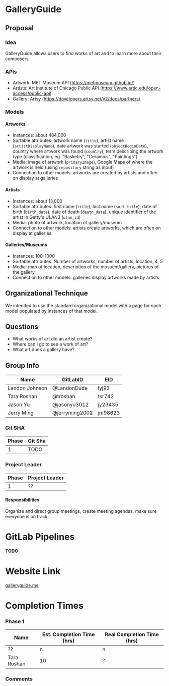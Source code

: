 # GalleryGuide

## Proposal

### Idea
GalleryGuide allows users to find works of art and to learn more about their composers.

### APIs
- Artwork: MET Museum API (https://metmuseum.github.io/)
- Artists: Art Institute of Chicago Public API (https://www.artic.edu/open-access/public-api)
- Gallery: Artsy (https://developers.artsy.net/v2/docs/partners)

### Models
#### Artworks
- Instances: about 484,000
- Sortable attributes: artwork name (`title`), artist name (`artistDisplayName`), date artwork was started (`objectBeginDate`), country where artwork was found (`country`), term describing the artwork type (classification, eg. "Basketry", "Ceramics", "Paintings")
- Media: image of artwork (`primaryImage`), Google Maps of where the artwork is held (using `repository` string as input)
- Connection to other models: artworks are created by artists and often on display at galleries

#### Artists
- Instances: about 13,000
- Sortable attributes: first name (`title`), last name (`sort_title`), date of birth (`birth_date`), date of death (`death_date`), unique identifier of the artist in Getty's ULAN3 (`ulan_id`)
- Media: photo of artwork, location of gallery/museum
- Connection to other models: artists create artworks, which are often on display at galleries

#### Galleries/Museums
- Instances: 100-1000
- Sortable attributes: Number of artworks, number of artists, location, 4, 5
- Media: map of location, description of the musuem/gallery, pictures of the gallery
- Connection to other models: galleries display artworks made by artists

## Organizational Technique
We intended to use the standard organizational model with a page for each model populated by instances of that model.

## Questions
- What works of art did an artist create?
- Where can I go to see a work of art?
- What art does a gallery have?

## Group Info

| Name             | GitLabID         | EID     |
| ---------------- | ---------------- | ------- |
| Landon Johnson   | @LandonDude      | lyj93   |
| Tara Roshan      | @troshan         | tsr742  |
| Jason Yu         | @jasonyu3012     | jy23435 |
| Jerry Ming       | @jerryming2002   | jm98623 |

### Git SHA

| Phase | Git Sha                                  |
| ----- | ---------------------------------------- |
| 1     | TODO                                     |

### Project Leader

| Phase | Project Leader   |
| ----- | ---------------- |
| 1     | ??               |

#### Responsibilities

Organize and direct group meetings, create meeting agendas, make sure everyone is on track.

# GitLab Pipelines

**TODO**

# Website Link

[galleryguide.me](galleryguide.me)

# Completion Times

### Phase 1

| Name             | Est. Completion Time (hrs) | Real Completion Time (hrs) |
| ---------------- | -------------------------- | -------------------------- |
| ??               | n                          | n                          |
| Tara Roshan      | 10                         | ?                          |

### Comments


